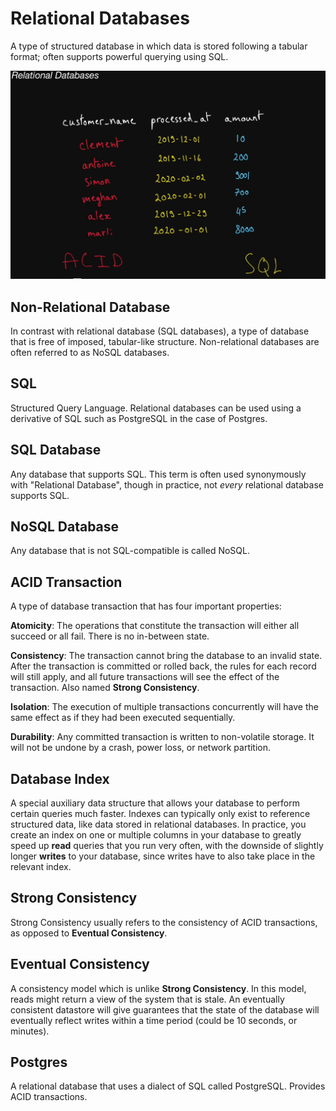 # Relational Databases

  A type of structured database in which data is stored following a tabular
  format; often supports powerful querying using SQL.

![](./relational_databases.PNG)

## Non-Relational Database

  In contrast with relational database (SQL databases), a type of database that
  is free of imposed, tabular-like structure. Non-relational databases are often
  referred to as NoSQL databases.

## SQL

  Structured Query Language. Relational databases can be used using a derivative
  of SQL such as PostgreSQL in the case of Postgres.

## SQL Database

  Any database that supports SQL. This term is often used synonymously with
  "Relational Database", though in practice, not <i>every</i> relational
  database supports SQL.

## NoSQL Database

Any database that is not SQL-compatible is called NoSQL.

## ACID Transaction

  A type of database transaction that has four important properties:

  <b>Atomicity</b>: The operations that constitute the transaction will either
  all succeed or all fail. There is no in-between state.

  <b>Consistency</b>: The transaction cannot bring the database to an invalid
  state. After the transaction is committed or rolled back, the rules for each
  record will still apply, and all future transactions will see the effect of
  the transaction. Also named <b>Strong Consistency</b>.

  <b>Isolation</b>: The execution of multiple transactions concurrently will
  have the same effect as if they had been executed sequentially.

  <b>Durability</b>: Any committed transaction is written to non-volatile
  storage. It will not be undone by a crash, power loss, or network partition.

## Database Index

  A special auxiliary data structure that allows your database to perform
  certain queries much faster. Indexes can typically only exist to reference
  structured data, like data stored in relational databases. In practice, you
  create an index on one or multiple columns in your database to greatly speed
  up <b>read</b> queries that you run very often, with the downside of slightly
  longer <b>writes</b> to your database, since writes have to also take place in
  the relevant index.

## Strong Consistency

Strong Consistency usually refers to the consistency of ACID transactions, as opposed to <b>Eventual Consistency</b>.

## Eventual Consistency

  A consistency model which is unlike <b>Strong Consistency</b>. In this model,
  reads might return a view of the system that is stale. An eventually
  consistent datastore will give guarantees that the state of the database will
  eventually reflect writes within a time period (could be 10 seconds, or
  minutes).

## Postgres

  A relational database that uses a dialect of SQL called PostgreSQL. Provides
  ACID transactions.

